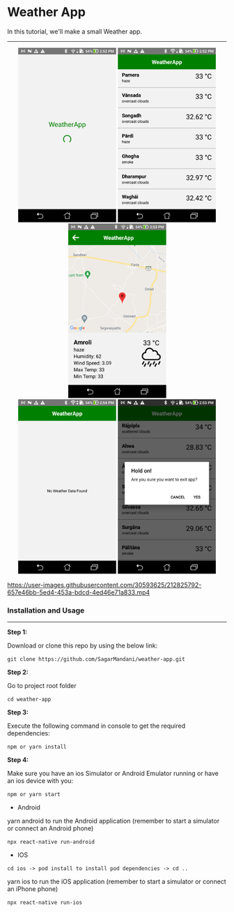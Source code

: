# Weather App

 In this tutorial, we'll make a small Weather app.
 <hr />
 <div align="center">
    <img src="src/screenshot/device-2021-06-23-145203.png" alt="Screenshot" height="400px width="300px"</img>
    <img src="src/screenshot/device-2021-06-23-145254.png" alt="Screenshot" height="400px width="300px"</img>
    <img src="src/screenshot/device-2021-06-23-145339.png" alt="Screenshot" height="400px width="300px"</img>
</div>
<div align="center">
    <img src="src/screenshot/device-2021-06-23-145420.png" alt="Screenshot" height="400px width="300px"</img> 
    <img src="src/screenshot/device-2021-06-23-145356.png" alt="Screenshot" height="400px width="300px"</img>                                                                                    
</div>
    
https://user-images.githubusercontent.com/30593625/212825792-657e46bb-5ed4-453a-bdcd-4ed46e71a833.mp4

<h3>Installation and Usage</h3>
<hr />

**Step 1:**

Download or clone this repo by using the below link:

```
git clone https://github.com/SagarMandani/weather-app.git
```

**Step 2:**

Go to project root folder

```
cd weather-app
```

**Step 3:**

Execute the following command in console to get the required dependencies:

```
npm or yarn install
```

**Step 4:**

Make sure you have an ios Simulator or Android Emulator running or have an ios device with you:

```
npm or yarn start
```

* Android

yarn android to run the Android application (remember to start a simulator or connect an Android phone)

```
npx react-native run-android
```

* IOS

```
cd ios -> pod install to install pod dependencies -> cd ..
```

yarn ios to run the iOS application (remember to start a simulator or connect an iPhone phone)

```
npx react-native run-ios
```
